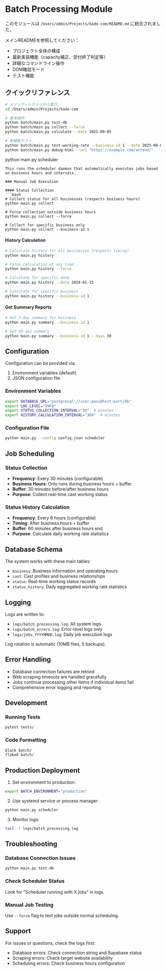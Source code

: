 # Batch Processing Module

このモジュールは `/Users/admin/Projects/kado-com/README.md` に統合されました。

メインREADMEを参照してください：
- プロジェクト全体の構成
- 最新実装機能（capacity補正、受付終了判定等）
- 詳細なコマンドライン操作
- DOM確認モード
- テスト機能

## クイックリファレンス

```bash
# メインディレクトリから実行
cd /Users/admin/Projects/kado-com

# 基本操作
python batch/main.py test-db
python batch/main.py collect --force
python batch/main.py calculate --date 2025-09-05

# 新機能テスト
python batch/main.py test-working-rate --business-id 1 --date 2025-09-05 --capacity 6 --type soapland
python batch/main.py debug-html --url "https://example.com/attend/"
```
python main.py scheduler
```
This runs the scheduler daemon that automatically executes jobs based on business hours and intervals.

### Manual Job Execution

#### Status Collection
```bash
# Collect status for all businesses (respects business hours)
python main.py collect

# Force collection outside business hours
python main.py collect --force

# Collect for specific business only
python main.py collect --business-id 1
```

#### History Calculation
```bash
# Calculate history for all businesses (respects timing)
python main.py history

# Force calculation at any time
python main.py history --force

# Calculate for specific date
python main.py history --date 2024-01-15

# Calculate for specific business
python main.py history --business-id 1
```

#### Get Summary Reports
```bash
# Get 7-day summary for business
python main.py summary --business-id 1

# Get 30-day summary
python main.py summary --business-id 1 --days 30
```

## Configuration

Configuration can be provided via:
1. Environment variables (default)
2. JSON configuration file

### Environment Variables
```bash
export DATABASE_URL="postgresql://user:pass@host:port/db"
export LOG_LEVEL="INFO"
export STATUS_COLLECTION_INTERVAL="30"  # minutes
export HISTORY_CALCULATION_INTERVAL="360"  # minutes
```

### Configuration File
```bash
python main.py --config config.json scheduler
```

## Job Scheduling

### Status Collection
- **Frequency**: Every 30 minutes (configurable)
- **Business Hours**: Only runs during business hours + buffer
- **Buffer**: 30 minutes before/after business hours
- **Purpose**: Collect real-time cast working status

### Status History Calculation
- **Frequency**: Every 6 hours (configurable)  
- **Timing**: After business hours + buffer
- **Buffer**: 60 minutes after business hours end
- **Purpose**: Calculate daily working rate statistics

## Database Schema

The system works with these main tables:
- `business`: Business information and operating hours
- `cast`: Cast profiles and business relationships
- `status`: Real-time working status records
- `status_history`: Daily aggregated working rate statistics

## Logging

Logs are written to:
- `logs/batch_processing.log`: All system logs
- `logs/batch_errors.log`: Error-level logs only
- `logs/jobs_YYYYMMDD.log`: Daily job execution logs

Log rotation is automatic (10MB files, 5 backups).

## Error Handling

- Database connection failures are retried
- Web scraping timeouts are handled gracefully
- Jobs continue processing other items if individual items fail
- Comprehensive error logging and reporting

## Development

### Running Tests
```bash
pytest tests/
```

### Code Formatting
```bash
black batch/
flake8 batch/
```

## Production Deployment

1. Set environment to production:
```bash
export BATCH_ENVIRONMENT="production"
```

2. Use systemd service or process manager:
```bash
python main.py scheduler
```

3. Monitor logs:
```bash
tail -f logs/batch_processing.log
```

## Troubleshooting

### Database Connection Issues
```bash
python main.py test-db
```

### Check Scheduler Status
Look for "Scheduler running with X jobs" in logs.

### Manual Job Testing
Use `--force` flag to test jobs outside normal scheduling.

## Support

For issues or questions, check the logs first:
- Database errors: Check connection string and Supabase status
- Scraping errors: Check target website availability  
- Scheduling errors: Check business hours configuration
